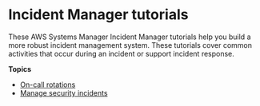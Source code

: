 # Incident Manager tutorials<a name="tutorials"></a>

These AWS Systems Manager Incident Manager tutorials help you build a more robust incident management system\. These tutorials cover common activities that occur during an incident or support incident response\.

**Topics**
+ [On\-call rotations](tutorials-oncall.md)
+ [Manage security incidents](tutorials-security.md)